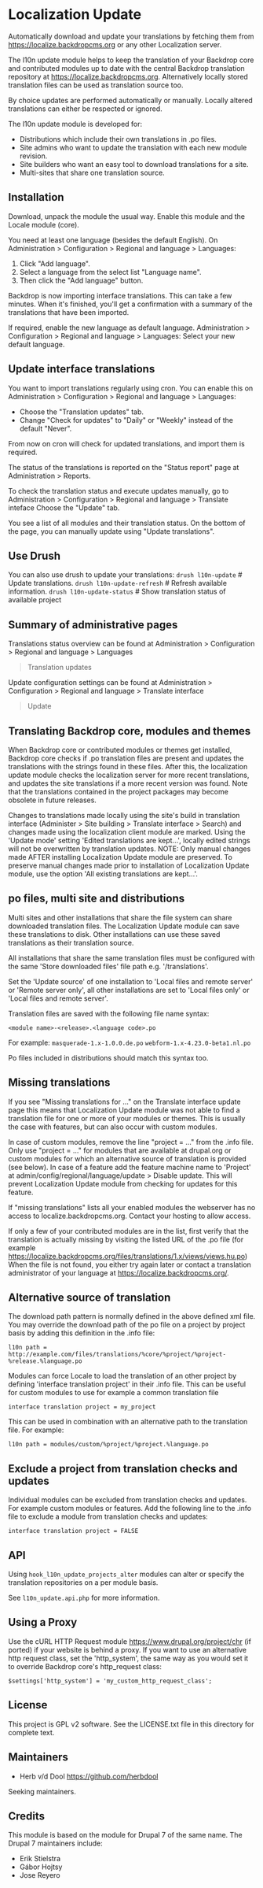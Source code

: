 Localization Update
===================

Automatically download and update your translations by fetching them from
<https://localize.backdropcms.org> or any other Localization server.

The l10n update module helps to keep the translation of your Backdrop core and
contributed modules up to date with the central Backdrop translation repository
at <https://localize.backdropcms.org>. Alternatively locally stored translation files
can be used as translation source too.

By choice updates are performed automatically or manually. Locally altered
translations can either be respected or ignored.

The l10n update module is developed for:

* Distributions which include their own translations in .po files.
* Site admins who want to update the translation with each new module
  revision.
* Site builders who want an easy tool to download translations for a site.
* Multi-sites that share one translation source.

Installation
------------

Download, unpack the module the usual way.
Enable this module and the Locale module (core).

You need at least one language (besides the default English).
On Administration > Configuration > Regional and language > Languages:

1. Click "Add language".
2. Select a language from the select list "Language name".
3. Then click the "Add language" button.

Backdrop is now importing interface translations. This can take a few minutes.
When it's finished, you'll get a confirmation with a summary of the
translations that have been imported.

If required, enable the new language as default language.
Administration > Configuration > Regional and language > Languages:
Select your new default language.

Update interface translations
-----------------------------

You want to import translations regularly using cron. You can enable this
on Administration > Configuration > Regional and language > Languages:

* Choose the "Translation updates" tab.
* Change "Check for updates" to "Daily" or "Weekly" instead of the default
  "Never".

From now on cron will check for updated translations, and import them is
required.

The status of the translations is reported on the "Status report" page at
Administration > Reports.

To check the translation status and execute updates manually, go to
  Administration > Configuration > Regional and language > Translate inteface
  Choose the "Update" tab.

You see a list of all modules and their translation status.
On the bottom of the page, you can manually update using "Update
translations".

Use Drush
---------

You can also use drush to update your translations:
  `drush l10n-update`           # Update translations.
  `drush l10n-update-refresh`   # Refresh available information.
  `drush l10n-update-status`    # Show translation status of available project

Summary of administrative pages
-------------------------------

Translations status overview can be found at
  Administration > Configuration > Regional and language > Languages
  > Translation updates

Update configuration settings can be found at
  Administration > Configuration > Regional and language > Translate interface
  > Update

Translating Backdrop core, modules and themes
-------------------------------------------

When Backdrop core or contributed modules or themes get installed, Backdrop core
checks if .po translation files are present and updates the translations with
the strings found in these files. After this, the localization update module
checks the localization server for more recent translations, and updates
the site translations if a more recent version was found.
Note that the translations contained in the project packages may become
obsolete in future releases.

Changes to translations made locally using the site's build in translation
interface (Administer > Site building > Translate interface > Search) and
changes made using the localization client module are marked. Using the
'Update mode' setting 'Edited translations are kept...', locally edited
strings will not be overwritten by translation updates.
NOTE: Only manual changes made AFTER installing Localization Update module
are preserved. To preserve manual changes made prior to installation of
Localization Update module, use the option 'All existing translations are
kept...'.

po files, multi site and distributions
--------------------------------------

Multi sites and other installations that share the file system can share
downloaded translation files. The Localization Update module can save these
translations to disk. Other installations can use these saved translations
as their translation source.

All installations that share the same translation files must be configured
with the same 'Store downloaded files' file path e.g.
'/translations'.

Set the 'Update source' of one installation to 'Local files and remote server'
or 'Remote server only', all other installations are set to
'Local files only' or 'Local files and remote server'.

Translation files are saved with the following file name syntax:

`<module name>-<release>.<language code>.po`

For example:
  `masquerade-1.x-1.0.0.de.po`
  `webform-1.x-4.23.0-beta1.nl.po`

Po files included in distributions should match this syntax too.

Missing translations
--------------------

If you see "Missing translations for ..." on the Translate interface update
page this means that Localization Update module was not able to find a
translation file for one or more of your modules or themes. This is usually
the case with features, but can also occur with custom modules.

In case of custom modules, remove the line "project = ..." from the .info
file. Only use "project = ..." for modules that are available at drupal.org or
custom modules for which an alternative source of translation is provided (see
below). In case of a feature add the feature machine name to 'Project' at
admin/config/regional/language/update > Disable update. This will prevent
Localization Update module from checking for updates for this feature.

If "missing translations" lists all your enabled modules the webserver has no
access to localize.backdropcms.org. Contact your hosting to allow access.

If only a few of your contributed modules are in the list, first verify that
the translation is actually missing by visiting the listed URL of the .po file
(for example <https://localize.backdropcms.org/files/translations/1.x/views/views.hu.po>)
When the file is not found, you either try again later or contact a
translation administrator of your language at <https://localize.backdropcms.org/>.

Alternative source of translation
---------------------------------

The download path pattern is normally defined in the above defined xml file.
You may override the download path of the po file on a project by project
basis by adding this definition in the .info file:

`l10n path = http://example.com/files/translations/%core/%project/%project-%release.%language.po`

Modules can force Locale to load the translation of an other project by
defining 'interface translation project' in their .info file. This can be
useful for custom modules to use for example a common translation file

`interface translation project = my_project`

This can be used in combination with an alternative path to the translation
file. For example:

`l10n path = modules/custom/%project/%project.%language.po`

Exclude a project from translation checks and updates
-----------------------------------------------------

Individual modules can be excluded from translation checks and updates. For
example custom modules or features. Add the following line to the .info file
to exclude a module from translation checks and updates:

`interface translation project = FALSE`

API
---

Using `hook_l10n_update_projects_alter` modules can alter or specify the
translation repositories on a per module basis.

See `l10n_update.api.php` for more information.

Using a Proxy
-------------

Use the cURL HTTP Request module <https://www.drupal.org/project/chr> (if ported) if your
website is behind a proxy. If you want to use an alternative http request
class, set the 'http_system', the same way as you would
set it to override Backdrop core's http_request class:

`$settings['http_system'] = 'my_custom_http_request_class';`

License
-------

This project is GPL v2 software. See the LICENSE.txt file in this directory for complete text.

Maintainers
-----------

* Herb v/d Dool <https://github.com/herbdool>

Seeking maintainers.

Credits
-------

This module is based on the module for Drupal 7 of the same name. The Drupal 7 maintainers include:

* Erik Stielstra
* Gábor Hojtsy
* Jose Reyero
